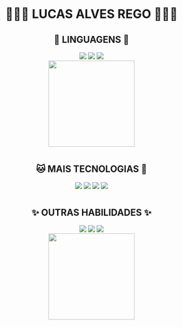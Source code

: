 <h1 align="center">👩🏻‍🦱 LUCAS ALVES REGO 👨🏻‍💻</h1>

<h2 align="center">🔧 LINGUAGENS 🔨</h2>
<div align="center">
  <img src="https://img.shields.io/static/v1?label=ES6&labelColor=f0f6f0&message=JS&color=F7DF1E&style=for-the-badge&logo=javascript"/>

  <img src="https://img.shields.io/static/v1?label=PHP&labelColor=f0f6f0&message=PHP&color=777BB4&style=for-the-badge&logo=PHP"/>

  <img src="https://img.shields.io/static/v1?label=PYTHON&labelColor=f0f6f0&message=PY&color=3776AB&style=for-the-badge&logo=Python"/>
</div>

<div align="center">  
  <img height="200em" src="https://github-readme-stats.vercel.app/api/top-langs/?username=devlulcas&layout=compact&title_color=222323&text_color=222323&icon_color=222323&border_color=222323&bg_color=f0f6f0&border_radius=5&include_all_commits=true&count_private=true&locale=pt-br&cache_seconds=7200">
</div>

#

<h2 align="center">🐱 MAIS TECNOLOGIAS 🐙</h2>
<div align="center">  
  <img src="https://img.shields.io/static/v1?label=CSS&labelColor=f0f6f0&message=CSS3&color=1572B6&logo=css3&logoColor=1572B6&style=for-the-badge"/>
  
  <img src="https://img.shields.io/static/v1?label=HTML&labelColor=f0f6f0&message=HTML5&color=E34F26&style=for-the-badge&logo=html5"/>

  <img src="https://img.shields.io/static/v1?label=GIT&labelColor=f0f6f0&message=GIT&color=F05032&style=for-the-badge&logo=Git"/>

  <img src="https://img.shields.io/static/v1?label=GITHUB&labelColor=f0f6f0&message=hub&logoColor=181717&color=181717&style=for-the-badge&logo=Github"/>
</div>

#

<h2 align="center">✨ OUTRAS HABILIDADES ✨</h2>
<div align="center">
  <img src="https://img.shields.io/static/v1?label=ENGLISH&message=US&labelColor=f0f6f0&color=222323&logo=canonical&logoColor=222323&style=for-the-badge"/>

  <img src="https://img.shields.io/static/v1?label=Figma&message=Design&labelColor=f0f6f0&color=222323&logo=figma&logoColor=222323&style=for-the-badge"/>

  <img src="https://img.shields.io/static/v1?label=Linux&message=SO&labelColor=f0f6f0&color=222323&logo=linux&logoColor=222323&style=for-the-badge"/>
</div>

<div align="center">
  <img height="200em" src="https://github-readme-stats.vercel.app/api?username=devlulcas&show_icons=true&title_color=222323&text_color=222323&icon_color=222323&border_color=222323&bg_color=f0f6f0&border_radius=5&locale=pt-br&cache_seconds=7200">
</div>
